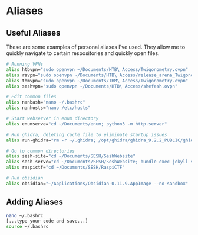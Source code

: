 # Aliases

## Useful Aliases

These are some examples of personal aliases I've used. They allow me to quickly navigate to certain respositories and quickly open files.

```bash
# Running VPNs
alias htbvpn="sudo openvpn ~/Documents/HTB\ Access/Twigonometry.ovpn"
alias ravpn="sudo openvpn ~/Documents/HTB\ Access/release_arena_Twigonometry.ovpn "
alias thmvpn="sudo openvpn ~/Documents/THM\ Access/Twigonometry.ovpn"
alias seshvpn="sudo openvpn ~/Documents/HTB\ Access/shefesh.ovpn"

# Edit common files
alias nanbash="nano ~/.bashrc"
alias nanhosts="nano /etc/hosts"

# Start webserver in enum directory
alias enumserve="cd ~/Documents/enum; python3 -m http.server"

# Run ghidra, deleting cache file to eliminate startup issues
alias run-ghidra="rm -r ~/.ghidra; /opt/ghidra/ghidra_9.2.2_PUBLIC/ghidraRun"

# Go to common directories
alias sesh-site="cd ~/Documents/SESH/SeshWebsite"
alias sesh-serve="cd ~/Documents/SESH/SeshWebsite; bundle exec jekyll serve"
alias raspictf="cd ~/Documents/SESH/RaspiCTF"

# Run obsidian
alias obsidian="~/Applications/Obsidian-0.11.9.AppImage --no-sandbox"
```

## Adding Aliases

```bash
nano ~/.bashrc
[...type your code and save...]
source ~/.bashrc
```